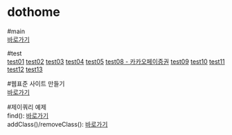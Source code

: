 # dothome

#main<br>
<a href="https://hyunseo418.github.io/dothome/index.html">바로가기</a>

#test<br>
<a href="https://hyunseo418.github.io/dothome/test/test01.html">test01</a>
<a href="https://hyunseo418.github.io/dothome/test/test02.html">test02</a>
<a href="https://hyunseo418.github.io/dothome/test/test03.html">test03</a>
<a href="https://hyunseo418.github.io/dothome/test/test04.html">test04</a>
<a href="https://hyunseo418.github.io/dothome/test/test05.html">test05</a>
<a href="https://hyunseo418.github.io/dothome/test/test08.html">test08 - 카카오페이증권</a>
<a href="https://hyunseo418.github.io/dothome/test/test09.html">test09</a>
<a href="https://hyunseo418.github.io/dothome/test/test10.html">test10</a>
<a href="https://hyunseo418.github.io/dothome/test/test11.html">test11</a>
<a href="https://hyunseo418.github.io/dothome/test/test12.html">test12</a>
<a href="https://hyunseo418.github.io/dothome/test/test13.html">test13</a>

#웹표준 사이트 만들기<br>
<a href="https://hyunseo418.github.io/dothome/webstandard/index.html">바로가기</a>

#제이쿼리 예제<br>
find(): <a href="https://hyunseo418.github.io/dothome/jquery/jquery04_find2.html">바로가기</a><br>
addClass()/removeClass(): <a href="https://hyunseo418.github.io/dothome/jquery/jquery06_addClass2.html">바로가기</a>
